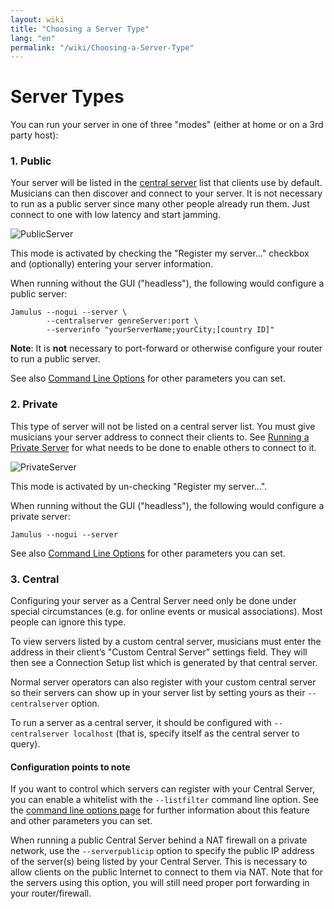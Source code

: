 ```yaml
---
layout: wiki
title: "Choosing a Server Type"
lang: "en"
permalink: "/wiki/Choosing-a-Server-Type"
---
```


# Server Types

You can run your server in one of three "modes" (either at home or on a 3rd party host):

### 1. Public
Your server will be listed in the [central server](Central-Servers) list that clients use by default. Musicians can then discover and connect to your server.  It is not necessary to run as a public server since many other people already run them. Just connect to one with low latency and start jamming.

![PublicServer](https://user-images.githubusercontent.com/4561747/79310856-7e0b2100-7ef4-11ea-9511-b2e3339cab6f.png)

This mode is activated by checking the "Register my server..." checkbox and (optionally) entering your server information.

When running without the GUI ("headless"), the following would configure a public server:

~~~
Jamulus --nogui --server \
        --centralserver genreServer:port \
        --serverinfo "yourServerName;yourCity;[country ID]"
~~~

**Note**: It is **not** necessary to port-forward or otherwise configure your router to run a public server.

See also [Command Line Options](Command-Line-Options) for other parameters you can set.


### 2. Private
This type of server will not be listed on a central server list. You must give musicians your server address to connect their clients to. See [Running a Private Server](Running-a-Private-Server) for what needs to be done to enable others to connect to it.

![PrivateServer](https://user-images.githubusercontent.com/4561747/79310944-9f6c0d00-7ef4-11ea-9d8a-ecb0e668c22d.png)

This mode is activated by un-checking "Register my server...".

When running without the GUI ("headless"), the following would configure a private server:

```shell
Jamulus --nogui --server
```

See also [Command Line Options](Command-Line-Options) for other parameters you can set.

### 3. Central
Configuring your server as a Central Server need only be done under special circumstances (e.g. for online events or musical associations). Most people can ignore this type.

To view servers listed by a custom central server, musicians must enter the address in their client’s "Custom Central Server" settings field.  They will then see a Connection Setup list which is generated by that central server.

Normal server operators can also register with your custom central server so their servers can show up in your server list by setting yours as their `--centralserver` option.

To run a server as a central server, it should be configured with `--centralserver localhost` (that is, specify itself as the central server to query).

#### Configuration points to note

If you want to control which servers can register with your Central Server, you can enable a whitelist with the `--listfilter` command line option. See the [command line options page](Command-Line-Options) for further information about this feature and other parameters you can set.

When running a public Central Server behind a NAT firewall on a private network, use the `--serverpublicip` option to specify the public IP address of the server(s) being listed by your Central Server. This is necessary to allow clients on the public Internet to connect to them via NAT. Note that for the servers using this option, you will still need proper port forwarding in your router/firewall. 
